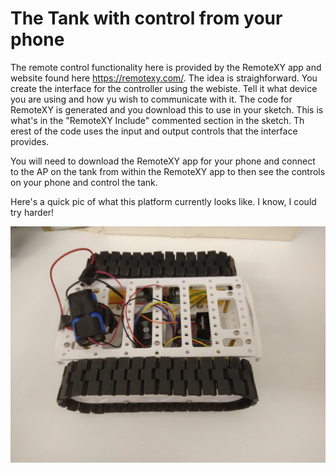 # The Tank with control from your phone

The remote control functionality here is provided by the RemoteXY app and website found here https://remotexy.com/. The idea is straighforward. You create the interface for the controller using the webiste. Tell it what device you are using and how yu wish to communicate with it. The code for RemoteXY is generated and you download this to use in your sketch. This is what's in the "RemoteXY Include" commented section in the sketch. Th erest of the code uses the input and output controls that the interface provides.

You will need to download the RemoteXY app for your phone and connect to the AP on the tank from within the RemoteXY app to then see the controls on your phone and control the tank.

Here's a quick pic of what this platform currently looks like. I know, I could try harder!

![RemoteXY Tank](/Images/IMG_20201231_150548437.jpg)